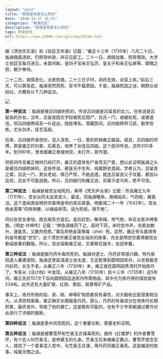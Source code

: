 ```yaml
---
layout: "post"
title: "乾隆皇帝是怎么死的"
date: "2018-12-17 16:15"
categories: "明清历史"
description: "乾隆皇帝是怎么死的"
tags: 乾隆皇帝
url: https://www.y5000.com/zgls/mq/29246.html
---
```






据《清世宗实录》和《张廷玉年谱》记载：“雍正十三年（1735年）八月二十日，胤禛偶感违和，仍照常听政，并召见臣工。二十一日，病情加重，照常理政。大学士张廷玉每日进见，未尝间断。皇四子宝亲王弘历、皇五子和亲王弘昼等，御榻之侧，朝夕奉侍。

二十二日，病情恶化，太医抢救。二十三日子时，进药无效，龙驭上宾。”前后三天，可以算急症。胤禛突然而死，官书不载原因。于是，胤禛死因之谜，朝野众说纷纭，大概有以下几种说法。

![](https://img.y5000.com/uploads/allimg/180314/8-1P31414201Q03.jpg)

**第一种说法**
：胤禛是被吕四娘刺死的。传说吕四娘是吕留良的女儿，也有说是吕留良的孙女。当年，吕留良因文字狱被死后戮尸，吕氏一门，或被处死，或被遣戍。但吕四娘携母及一仆逃出，隐姓埋名，潜藏民间。吕四娘拜师习武，勤学苦练，尤长剑术，技艺高超。

后来，吕四娘乔装改扮，混入深宫，一日，乘机砍掉雍正脑袋。或说，吕四娘的师傅，原是雍正的剑客，后离去，培养了女徒吕四娘。这个民间传说，流传200多年。到1981年，曾发掘雍正泰陵地宫，未打开，即作罢。

但民间传言雍正棺材已经打开，雍正的遗体有尸身而无尸首，想以此证明胤禛之头是被吕四娘砍掉的。这些传说，都是无中生有，纯属野史逸闻。学者认为，吕留良之案，吕氏一门，男女老幼，俱已严禁，不能逃逸。就连吕留良父子坟墓，都加以监视，吕女不可能逃脱。所以，吕四娘行刺雍正说，实属子虚乌有，绝不可信。

**第二种说法**
：胤禛是被宫女缢死的。柴萼《梵天庐丛录》记载：传说雍正九年（1731年），宫女伙同太监吴首义、霍成，伺胤禛睡熟，用绳缢杀，气将绝，被救活。这个逸闻源自明世宗嘉靖皇帝的真实故事。明嘉靖二十一年（1542年），宫女杨金英等“伺帝熟睡，以绳缢帝项，误为死结，得不绝”。

同伙张宫女害怕，跑去报告方皇后。皇后赶到，解帛绳，帝气绝，命召太医许绅急救。《明史·许绅传》记载：“绅急调峻药下之，辰时下药，未时忽作声，去紫血数升，遂能言，又数剂而愈。”事后将杨金英等磔（zhé）死。显然，雍正帝与嘉靖帝的庙号都是“世宗”，这个清世宗雍正被宫女缢杀的故事，完全是明世宗嘉靖被宫女勒缢故事的翻版。所以，宫女缢勒雍正说，实属移花接木，张冠李戴。

**第三种说法**
：胤禛是服丹药中毒而死的。胤禛对道士、丹药非常感兴趣，特为紫阳道人重建道院。胤禛还曾延请道士张太虚、王定乾等到圆明园炼丹，以求吞服灵丹妙药，长生不老。从雍正八年（1730年）末，雍正就在圆明园秀清村开始炼丹了。专家从《活计档》中发现，从雍正八年（1730年）到十三年（1735年）这5年间，雍正先后157次下旨向圆明园运送炼丹所需物品，其中光为炼丹用的煤炭就有234吨，此外还有大量矿银、红铜、黑铅、硫黄等矿产品。

事实上，炼丹所用的铅、汞、硫、砷等矿物质都具有毒性，对大脑和五脏侵害相当大。从清宫档案看，雍正确实长期服食丹药。那么，丹药的有毒成分在他体内长期积累，最终发作，导致了他的暴亡，这是极有可能的，也有不少专家都通过著作对此进行了详细的推断。

**第四种说法** ：胤禛是患中风而死的。这个重要论断，需要史料证明。

**第五种说法**
：胤禛是被曹雪芹和竺香玉合谋毒死的。据传《红楼梦》的作者曹雪芹，有个恋人叫竺香玉，是林黛玉的化身。竺香玉后来被雍正霸占。曹雪芹想念恋人，就找了一个差事混入宫中，与竺香玉合谋，用丹药将雍正毒死。这是编造的故事，纯属无稽之谈。
